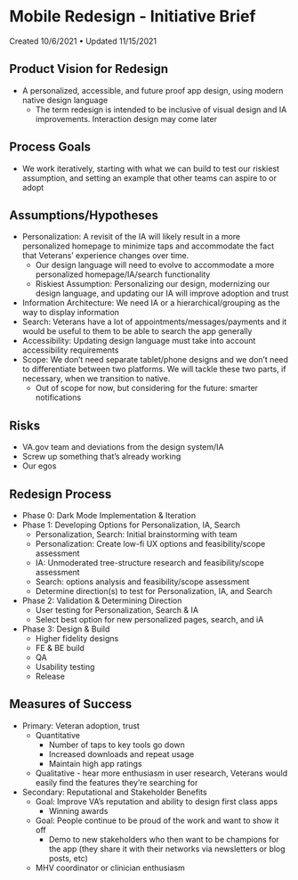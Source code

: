# Mobile Redesign - Initiative Brief

Created 10/6/2021 • Updated 11/15/2021

## Product Vision for Redesign
- A personalized, accessible, and future proof app design, using modern native design language 
  - The term redesign is intended to be inclusive of visual design and IA improvements. Interaction design may come later

## Process Goals
- We work iteratively, starting with what we can build to test our riskiest assumption, and setting an example that other teams can aspire to or adopt

## Assumptions/Hypotheses
- Personalization: A revisit of the IA will likely result in a more personalized homepage to minimize taps and accommodate the fact that Veterans’ experience changes over time.
    - Our design language will need to evolve to accommodate a more personalized homepage/IA/search functionality 
    - Riskiest Assumption: Personalizing our design, modernizing our design language, and updating our IA will improve adoption and trust
- Information Architecture: We need IA or a hierarchical/grouping as the way to display information 
- Search: Veterans have a lot of appointments/messages/payments and it would be useful to them to be able to search the app generally
- Accessibility: Updating design language must take into account accessibility requirements
- Scope: We don’t need separate tablet/phone designs and we don’t need to differentiate between two platforms. We will tackle these two parts, if necessary, when we transition to native.
  - Out of scope for now, but considering for the future: smarter notifications

## Risks
- VA.gov team and deviations from the design system/IA
- Screw up something that’s already working
- Our egos 

## Redesign Process
- Phase 0: Dark Mode Implementation & Iteration
- Phase 1: Developing Options for Personalization, IA, Search
    - Personalization, Search: Initial brainstorming with team
    - Personalization: Create low-fi UX options and feasibility/scope assessment
    - IA: Unmoderated tree-structure research and feasibility/scope assessment
    - Search: options analysis and feasibility/scope assessment
    - Determine direction(s) to test for Personalization, IA, and Search
- Phase 2: Validation & Determining Direction
    - User testing for Personalization, Search & IA
    - Select best option for new personalized pages, search, and iA
- Phase 3: Design & Build
    - Higher fidelity designs
    - FE & BE build
    - QA
    - Usability testing
    - Release

## Measures of Success
- Primary: Veteran adoption, trust 
    - Quantitative
        - Number of taps to key tools go down
        - Increased downloads and repeat usage
        - Maintain high app ratings
    - Qualitative - hear more enthusiasm in user research, Veterans would easily find the features they’re searching for
- Secondary: Reputational and Stakeholder Benefits 
    - Goal: Improve VA’s reputation and ability to design first class apps
        - Winning awards
    - Goal: People continue to be proud of the work and want to show it off
        - Demo to new stakeholders who then want to be champions for the app (they share it with their networks via newsletters or blog posts, etc)
    - MHV coordinator or clinician enthusiasm
